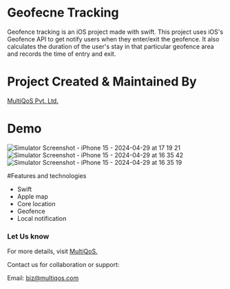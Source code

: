 # Geofecne Tracking
Geofence tracking is an iOS project made with swift. This project uses iOS's Geofence API to get notify users when they enter/exit the geofence. It also calculates the duration of the user's stay in that particular geofence area and records the time of entry and exit.

# Project Created & Maintained By
[MultiQoS Pvt. Ltd.](https://multiqos.com/)

# Demo
![Simulator Screenshot - iPhone 15 - 2024-04-29 at 17 19 21](https://github.com/MultiQoSTechnologies/ios-geofence-tracking/assets/94122297/3801cda1-63e3-4410-a7e7-2cc8a4310591)
![Simulator Screenshot - iPhone 15 - 2024-04-29 at 16 35 42](https://github.com/MultiQoSTechnologies/ios-geofence-tracking/assets/94122297/19c267a9-2d1e-478a-8327-425484cd8b9c)
![Simulator Screenshot - iPhone 15 - 2024-04-29 at 16 35 19](https://github.com/MultiQoSTechnologies/ios-geofence-tracking/assets/94122297/254c7182-1095-4ec0-ad4c-a2c2f2e46c36)


#Features and technologies
- Swift
- Apple map
- Core location
- Geofence
- Local notification


### Let Us know
For more details, visit [MultiQoS.](https://multiqos.com/)

Contact us for collaboration or support:

Email: biz@multiqos.com

